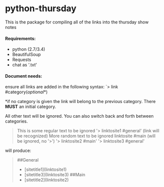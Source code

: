 # python-thursday
This is the package for compiling all of the links into the thursday show notes

#### Requirements:
* python (2.7/3.4)
* BeautifulSoup
* Requests
* chat as '.txt'

#### Document needs:
ensure all links are added in the following syntax:
`> link #category(*optional*\*)

\*if no category is given the link will belong to the previous category. There **MUST** an initial category.

All other text will be ignored. You can also switch back and forth between categories.

> This is some regular text to be ignored
> '> linktosite1 #general' (link will be recognized)
> More random text to be ignored
> linktosite #main (will be ignored, no '>')
> '> linktosite2 #main'
> '> linktosite3 #general'

will produce:

> ##General
>* [sitetitle1]\(linktosite1\)
>* [sitetitle3]\(linktosite3\)
> ##Main
>* [sitetitle2]\(linktosite2\)
